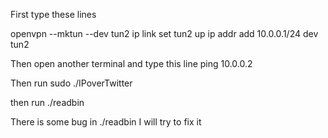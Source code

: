 First type these lines

openvpn --mktun --dev tun2
ip link set tun2 up
ip addr add 10.0.0.1/24 dev tun2

Then open another terminal and type this line 
ping 10.0.0.2

Then run sudo ./IPoverTwitter

then run ./readbin

There is some bug in ./readbin I will try to fix it
